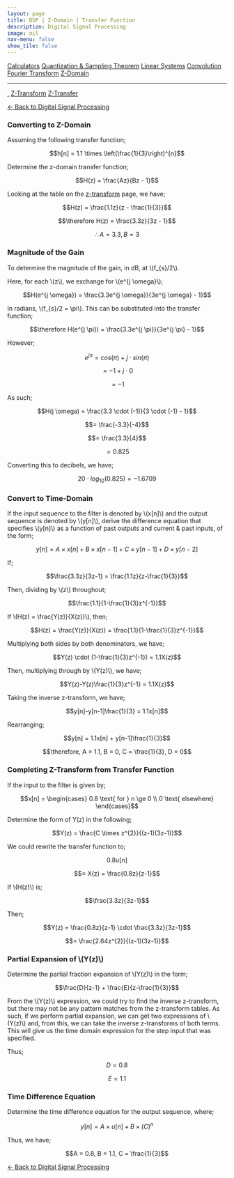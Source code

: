 ```yaml
---
layout: page
title: DSP | Z-Domain | Transfer Function
description: Digital Signal Processing
image: nil
nav-menu: false
show_tile: false
---
```


<script type="text/javascript" id="MathJax-script" async
  src="https://cdn.jsdelivr.net/npm/mathjax@3/es5/tex-mml-chtml.js">
</script>
<script>
MathJax = {
  tex: {
    inlineMath: [['\\(', '\\)']]
  }
};
</script>

<a href="../calculators.html" class="button small">Calculators</a>
<a href="../sampling-theorem.html" class="button small">Quantization & Sampling Theorem</a>
<a href="../linear-systems.html" class="button small">Linear Systems</a>
<a href="../convolution.html" class="button small">Convolution</a>
<a href="../fourier-transform" class="button small">Fourier Transform</a>
<a href="../z-domain" class="button special small">Z-Domain</a>

<hr />

<a href="./" style="border-bottom: none;"><i class="icon fa-home">&nbsp;</i></a>
<a href="z-transform.html" class="button small">Z-Transform</a>
<a href="z-transfer.html" class="button special small">Z-Transfer</a>

<a href="/digital-signal-processing">&#x2190; Back to Digital Signal Processing</a>

### Converting to Z-Domain

Assuming the following transfer function;

$$h[n] = 1.1 \times \left(\frac{1}{3}\right)^{n}$$

Determine the z-domain transfer function;

$$H(z) = \frac{Az}{Bz - 1}$$

Looking at the table on the <a href="z-transform.html">z-transform</a> page, we have;

$$H(z) = \frac{1.1z}{z - \frac{1}{3}}$$

$$\therefore H(z) = \frac{3.3z}{3z - 1}$$

$$\therefore A = 3.3, B = 3$$

### Magnitude of the Gain

To determine the magnitude of the gain, in dB, at \\(f_{s}/2\\).

Here, for each \\(z\\), we exchange for \\(e^{j \omega}\\);

$$H(e^{j \omega}) = \frac{3.3e^{j \omega}}{3e^{j \omega} - 1}$$

In radians, \\(f_{s}/2 = \pi\\). This can be substituted into the transfer function;

$$\therefore H(e^{j \pi}) = \frac{3.3e^{j \pi}}{3e^{j \pi} - 1}$$

However;

$$e^{j \pi} = cos(\pi) + j \cdot sin(\pi)$$

$$= -1 + j \cdot 0$$

$$= -1$$

As such;

$$H(j \omega) = \frac{3.3 \cdot (-1)}{3 \cdot (-1) - 1}$$

$$= \frac{-3.3}{-4}$$

$$= \frac{3.3}{4}$$

$$= 0.825$$

Converting this to decibels, we have;

$$20 \cdot log_{10}(0.825) = -1.6709$$

### Convert to Time-Domain

If the input sequence to the filter is denoted by \\(x[n]\\) and the output sequence is denoted by \\(y[n]\\), derive the difference equation that specifies \\(y[n]\\) as a function of past outputs and current & past inputs, of the form;

$$y[n] = A \times x[n] + B \times x[n-1] + C \times y[n-1] + D \times y[n-2]$$

If;

$$\frac{3.3z}{3z-1} = \frac{1.1z}{z-\frac{1}{3}}$$

Then, dividing by \\(z\\) throughout;

$$\frac{1.1}{1-\frac{1}{3}z^{-1}}$$

If \\(H(z) = \frac{Y(z)}{X(z)}\\), then;

$$H(z) = \frac{Y(z)}{X(z)} = \frac{1.1}{1-\frac{1}{3}z^{-1}}$$

Multiplying both sides by both denominators, we have;

$$Y(z) \cdot (1-\frac{1}{3}z^{-1}) = 1.1X(z)$$

Then, multiplying through by \\(Y(z)\\), we have;

$$Y(z)-Y(z)\frac{1}{3}z^{-1} = 1.1X(z)$$

Taking the inverse z-transform, we have;

$$y[n]-y[n-1]\frac{1}{3} = 1.1x[n]$$

Rearranging;

$$y[n] = 1.1x[n] + y[n-1]\frac{1}{3}$$

$$\therefore, A = 1.1, B = 0, C = \frac{1}{3}, D = 0$$

### Completing Z-Transform from Transfer Function

If the input to the filter is given by;

$$x[n] = \begin{cases} 
0.8 \text{ for } n \ge 0 \\ 
0 \text{ elsewhere}
\end{cases}$$

Determine the form of Y(z) in the following;

$$Y(z) = \frac{C \times z^{2}}{(z-1)(3z-1)}$$

We could rewrite the transfer function to;

$$0.8u[n]$$

$$= X(z) = \frac{0.8z}{z-1}$$

If \\(H(z)\\) is;

$$\frac{3.3z}{3z-1}$$

Then;

$$Y(z) = \frac{0.8z}{z-1} \cdot \frac{3.3z}{3z-1}$$

$$= \frac{2.64z^{2}}{(z-1)(3z-1)}$$

### Partial Expansion of \\(Y(z)\\)

Determine the partial fraction expansion of \\(Y(z)\\) in the form;

$$\frac{D}{z-1} + \frac{E}{z-\frac{1}{3}}$$

From the \\(Y(z)\\) expression, we could try to find the inverse z-transform, but there may not be any pattern matches from the z-transform tables. As such, if we perform partial expansion, we can get two expressions of \\(Y(z)\\) and, from this, we can take the inverse z-transforms of both terms. This will give us the time domain expression for the step input that was specified.

Thus;

$$D = 0.8$$

$$E = 1.1$$

### Time Difference Equation

Determine the time difference equation for the output sequence, where;

$$y[n] = A \times u[n] + B \times (C)^{n}$$

Thus, we have;

$$A = 0.8, B = 1.1, C = \frac{1}{3}$$

<a href="/digital-signal-processing">&#x2190; Back to Digital Signal Processing</a>
